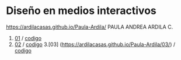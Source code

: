 # Diseño en medios interactivos
https://ardilacasas.github.io/Paula-Ardila/
PAULA ANDREA ARDILA C.
1. [01](https://ardilacasas.github.io/Paula-Ardila/01/) / 
[codigo](https://github.com/ardilacasas/Paula-Ardila/blob/master/01/sketch.js)
2. [02](https://ardilacasas.github.io/Paula-Ardila/02/) /
[codigo](https://github.com/ardilacasas/Paula-Ardila/blob/master/02/sketch.js)
3.[03] (https://ardilacasas.github.io/Paula-Ardila/03/) /
[codigo](https://github.com/ardilacasas/Paula-Ardila/blob/master/03/sketch.js)
